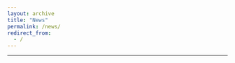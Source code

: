 ```yaml
---
layout: archive
title: "News"
permalink: /news/
redirect_from: 
  - /
---
```

---
<!-- {% include base_path %}

{% include news.html %} -->

<!-- ## PhD students
- [Yuanzhe (Richard) Pang](https://yzpang.github.io) (co-advised with Kyunghyun Cho)
- [Vishakh Padmakumar](https://vishakhpk.github.io)
- [Nitish Joshi](https://joshinh.github.io/)
- [Nicholas Lourie](https://www.semanticscholar.org/author/Nicholas-Lourie/35219984) (co-advised with Kyunghyun Cho)
- [Trieu Trinh](https://scholar.google.com/citations?user=PEjJU54AAAAJ&hl=en)
- [Yanda Chen](https://yandachen.github.io) (co-advised with Kathleen McKeown and Zhou Yu)
- [Jane Pan](https://janepan9917.github.io) (co-advised with Sam Bowman)

## Post-docs
- [Abulhair Saparov](https://asaparov.org)
- [Shi Feng](https://ihsgnef.github.io) (co-advised with Sam Bowman)

## MS students

## Visitors and collaborators
- [Saranya Venkatraman](https://scholar.google.com/citations?user=qrvxwt4AAAAJ&hl=en)

## Alumni
- [Udit Arora](https://uditarora.com) (MS 2021, now machine learning engineer at Google)
- [Aniket Bhatnagar](https://www.linkedin.com/in/aniket-bhatnagar-a323a7117) (MS 2021, now machine learning engineer at Verneek)
- [Zhiliang Tian](https://tianzhiliang.github.io) (Visiting student 2020--2021, now lecturer at NUDT)
- [Johnny Ma](http://johnnyma.info) (MS 2022, now data scientist at HBOMax)
- [Chen Zhao](http://www.chenz.umiacs.io) (Postdoc 2023, co-advised with Kyunghyun Cho, now assistant professor at NYU Shanghai)
- [Xiang Pan](https://xiangpan.netlify.app) (MS 2023, now PhD student at NYU)
- [Javier Rando](https://javirandor.github.io) (Visiting student 2023, now PhD student at ETH) -->
